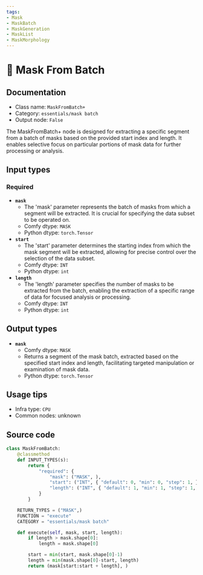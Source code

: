 ```yaml
---
tags:
- Mask
- MaskBatch
- MaskGeneration
- MaskList
- MaskMorphology
---
```


# 🔧 Mask From Batch
## Documentation
- Class name: `MaskFromBatch+`
- Category: `essentials/mask batch`
- Output node: `False`

The MaskFromBatch+ node is designed for extracting a specific segment from a batch of masks based on the provided start index and length. It enables selective focus on particular portions of mask data for further processing or analysis.
## Input types
### Required
- **`mask`**
    - The 'mask' parameter represents the batch of masks from which a segment will be extracted. It is crucial for specifying the data subset to be operated on.
    - Comfy dtype: `MASK`
    - Python dtype: `torch.Tensor`
- **`start`**
    - The 'start' parameter determines the starting index from which the mask segment will be extracted, allowing for precise control over the selection of the data subset.
    - Comfy dtype: `INT`
    - Python dtype: `int`
- **`length`**
    - The 'length' parameter specifies the number of masks to be extracted from the batch, enabling the extraction of a specific range of data for focused analysis or processing.
    - Comfy dtype: `INT`
    - Python dtype: `int`
## Output types
- **`mask`**
    - Comfy dtype: `MASK`
    - Returns a segment of the mask batch, extracted based on the specified start index and length, facilitating targeted manipulation or examination of mask data.
    - Python dtype: `torch.Tensor`
## Usage tips
- Infra type: `CPU`
- Common nodes: unknown


## Source code
```python
class MaskFromBatch:
    @classmethod
    def INPUT_TYPES(s):
        return {
            "required": {
                "mask": ("MASK", ),
                "start": ("INT", { "default": 0, "min": 0, "step": 1, }),
                "length": ("INT", { "default": 1, "min": 1, "step": 1, }),
            }
        }

    RETURN_TYPES = ("MASK",)
    FUNCTION = "execute"
    CATEGORY = "essentials/mask batch"

    def execute(self, mask, start, length):
        if length > mask.shape[0]:
            length = mask.shape[0]

        start = min(start, mask.shape[0]-1)
        length = min(mask.shape[0]-start, length)
        return (mask[start:start + length], )

```
